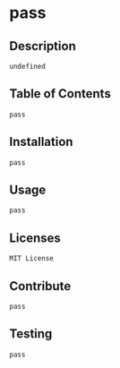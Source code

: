 # pass
    
## Description
    
    undefined

## Table of Contents

    pass
    
## Installation
    
    pass

## Usage

    pass

## Licenses

    MIT License

## Contribute

    pass

## Testing

    pass 